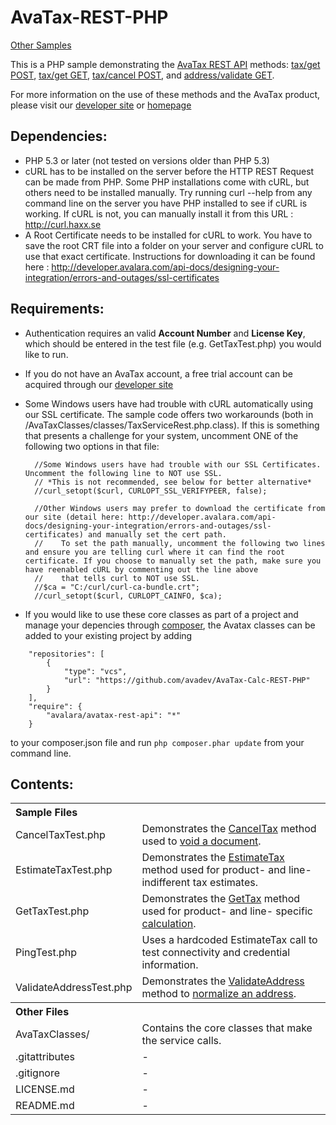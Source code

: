 AvaTax-REST-PHP
=====================
[Other Samples](http://developer.avalara.com/api-docs/api-sample-code)

This is a PHP sample demonstrating the [AvaTax REST API](http://developer.avalara.com/api-docs/rest) methods:
 [tax/get POST](http://developer.avalara.com/api-docs/rest/tax/post/), [tax/get GET](http://developer.avalara.com/api-docs/rest/tax/get), [tax/cancel POST](http://developer.avalara.com/api-docs/rest/tax/cancel), and [address/validate GET](http://developer.avalara.com/api-docs/rest/address-validation).
 
 For more information on the use of these methods and the AvaTax product, please visit our [developer site](http://developer.avalara.com/) or [homepage](http://www.avalara.com/)

Dependencies:
-----------
- PHP 5.3 or later (not tested on versions older than PHP 5.3)
- cURL has to be installed on the server before the HTTP REST Request can be made from PHP. Some PHP installations come with cURL, but others need to be installed manually. Try running curl --help from any command line on the server you have PHP installed to see if cURL is working. If cURL is not, you can manually install it from this URL : http://curl.haxx.se
- A Root Certificate needs to be installed for cURL to work. You have to save the root CRT file into a folder on your server and configure cURL to use that exact certificate. Instructions for downloading it can be found here : http://developer.avalara.com/api-docs/designing-your-integration/errors-and-outages/ssl-certificates 

Requirements:
----------
- Authentication requires an valid **Account Number** and **License Key**, which should be entered in the test file (e.g. GetTaxTest.php) you would like to run.
- If you do not have an AvaTax account, a free trial account can be acquired through our [developer site](http://developer.avalara.com/api-get-started)
- Some Windows users have had trouble with cURL automatically using our SSL certificate. The sample code offers 
two workarounds (both in /AvaTaxClasses/classes/TaxServiceRest.php.class). If this is something that presents a challenge
for your system, uncomment ONE of the following two options in that file:

		//Some Windows users have had trouble with our SSL Certificates. Uncomment the following line to NOT use SSL.
        // *This is not recommended, see below for better alternative*
		//curl_setopt($curl, CURLOPT_SSL_VERIFYPEER, false); 		
		
        //Other Windows users may prefer to download the certificate from our site (detail here: http://developer.avalara.com/api-docs/designing-your-integration/errors-and-outages/ssl-certificates) and manually set the cert path.
		//    To set the path manually, uncomment the following two lines and ensure you are telling curl where it can find the root certificate. If you choose to manually set the path, make sure you have reenabled cURL by commenting out the line above 
		//    that tells curl to NOT use SSL.
		//$ca = "C:/curl/curl-ca-bundle.crt";
		//curl_setopt($curl, CURLOPT_CAINFO, $ca);

- If you would like to use these core classes as part of a project and manage your depencies through [composer](https://getcomposer.org/), the Avatax classes can be added to your existing project by adding
```
    "repositories": [
        {
            "type": "vcs",
            "url": "https://github.com/avadev/AvaTax-Calc-REST-PHP"
        }
    ],
    "require": {
        "avalara/avatax-rest-api": "*"
    }
```
to your composer.json file and run `php composer.phar update` from your command line.

Contents:
----------
 
<table>
<th colspan="2" align=left>Sample Files</th>
<tr><td>CancelTaxTest.php</td><td>Demonstrates the <a href="http://developer.avalara.com/api-docs/rest/tax/cancel">CancelTax</a> method used to <a href="http://developer.avalara.com/api-docs/api-reference/canceltax">void a document</a>.</td></tr>
<tr><td>EstimateTaxTest.php</td><td>Demonstrates the <a href="http://developer.avalara.com/api-docs/rest/tax/get">EstimateTax</a> method used for product- and line- indifferent tax estimates.</td></tr>
<tr><td>GetTaxTest.php</td><td>Demonstrates the <a href="http://developer.avalara.com/api-docs/rest/tax/post">GetTax</a> method used for product- and line- specific <a href="http://developer.avalara.com/api-docs/api-reference/gettax">calculation</a>.</td></tr>
<tr><td>PingTest.php</td><td>Uses a hardcoded EstimateTax call to test connectivity and credential information.</td></tr>
<tr><td>ValidateAddressTest.php</td><td>Demonstrates the <a href="http://developer.avalara.com/api-docs/rest/address-validation">ValidateAddress</a> method to <a href="http://developer.avalara.com/api-docs/api-reference/address-validation">normalize an address</a>.</td></tr>
<th colspan="2" align=left>Other Files</th>
<tr><td>AvaTaxClasses/</td><td>Contains the core classes that make the service calls.</td></tr>
<tr><td>.gitattributes</td><td>-</td></tr>
<tr><td>.gitignore</td><td>-</td></tr>
<tr><td>LICENSE.md</td><td>-</td></tr>
<tr><td>README.md</td><td>-</td></tr>
</table>
